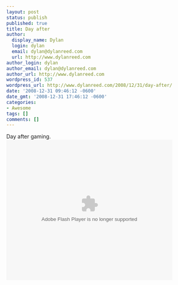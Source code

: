 ```yaml
---
layout: post
status: publish
published: true
title: Day after
author:
  display_name: Dylan
  login: dylan
  email: dylan@dylanreed.com
  url: http://www.dylanreed.com
author_login: dylan
author_email: dylan@dylanreed.com
author_url: http://www.dylanreed.com
wordpress_id: 537
wordpress_url: http://www.dylanreed.com/2008/12/31/day-after/
date: '2008-12-31 09:46:12 -0600'
date_gmt: '2008-12-31 17:46:12 -0600'
categories:
- Awesome
tags: []
comments: []
---
```

<p>Day after gaming.<br />
<object classid="clsid:D27CDB6E-AE6D-11cf-96B8-444553540000" width="437" height="370" id="viddler_CaptainAwesome_6"><param name="movie" value="http://www.viddler.com/player/591f1841/" /><param name="allowScriptAccess" value="always" /><param name="allowFullScreen" value="true" /><embed src="http://www.viddler.com/player/591f1841/"  width="437" height="370" type="application/x-shockwave-flash" allowScriptAccess="always" allowFullScreen="true" name="viddler_CaptainAwesome_6" /></object></p>
